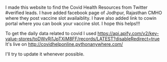 I made this website to find the Covid Health Resources from Twitter #verified leads.
I have added facebook page of Jodhpur, Rajasthan CMHO where they post vaccine slot availaiblity.
I have also added link to cowin portal where you can book your vaccine slot.
I hope this helps!!!


To get the daily data related to covid I used https://api.apify.com/v2/key-value-stores/toDWvRj1JpTXiM8FF/records/LATEST?disableRedirect=true<br>
It's live on http://covidhelponline.pythonanywhere.com/<br>


I'll try to update it whenever possible.
